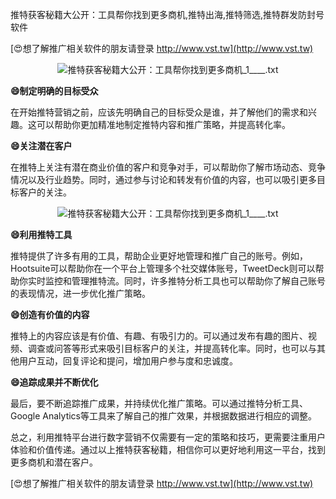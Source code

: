 推特获客秘籍大公开：工具帮你找到更多商机,推特出海,推特筛选,推特群发防封号软件

[😍想了解推广相关软件的朋友请登录 http://www.vst.tw](http://www.vst.tw)

 <center><img src="https://vst.tw/MP4/tuiguang/png/8.png" alt="推特获客秘籍大公开：工具帮你找到更多商机_1____.txt"></center>

**😄制定明确的目标受众**

在开始推特营销之前，应该先明确自己的目标受众是谁，并了解他们的需求和兴趣。这可以帮助你更加精准地制定推特内容和推广策略，并提高转化率。

**😄关注潜在客户**

在推特上关注有潜在商业价值的客户和竞争对手，可以帮助你了解市场动态、竞争情况以及行业趋势。同时，通过参与讨论和转发有价值的内容，也可以吸引更多目标客户的关注。

 <center><img src="https://vst.tw/MP4/tuiguang/png/1.png" alt="推特获客秘籍大公开：工具帮你找到更多商机_1____.txt"></center>

**😄利用推特工具**

推特提供了许多有用的工具，帮助企业更好地管理和推广自己的账号。例如，Hootsuite可以帮助你在一个平台上管理多个社交媒体账号，TweetDeck则可以帮助你实时监控和管理推特流。同时，许多推特分析工具也可以帮助你了解自己账号的表现情况，进一步优化推广策略。

**😄创造有价值的内容**

推特上的内容应该是有价值、有趣、有吸引力的。可以通过发布有趣的图片、视频、调查或问答等形式来吸引目标客户的关注，并提高转化率。同时，也可以与其他用户互动，回复评论和提问，增加用户参与度和忠诚度。

**😄追踪成果并不断优化**

最后，要不断追踪推广成果，并持续优化推广策略。可以通过推特分析工具、Google Analytics等工具来了解自己的推广效果，并根据数据进行相应的调整。

总之，利用推特平台进行数字营销不仅需要有一定的策略和技巧，更需要注重用户体验和价值传递。通过以上推特获客秘籍，相信你可以更好地利用这一平台，找到更多商机和潜在客户。

[😍想了解推广相关软件的朋友请登录 http://www.vst.tw](http://www.vst.tw)



